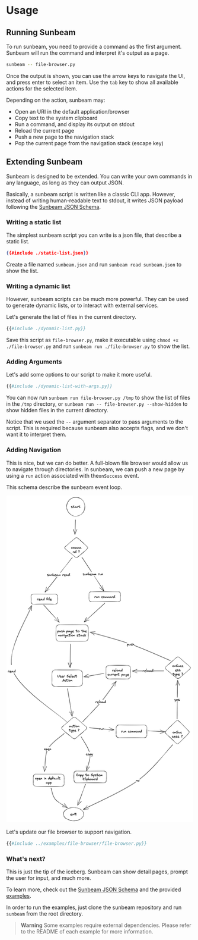 # Usage

## Running Sunbeam

To run sunbeam, you need to provide a command as the first argument. Sunbeam will run the command and interpret it's output as a page.

```bash
sunbeam -- file-browser.py
```

Once the output is shown, you can use the arrow keys to navigate the UI, and press enter to select an item.
Use the `tab` key to show all available actions for the selected item.

Depending on the action, sunbeam may:

- Open an URI in the default application/browser
- Copy text to the system clipboard
- Run a command, and display its output on stdout
- Reload the current page
- Push a new page to the navigation stack
- Pop the current page from the navigation stack (escape key)

## Extending Sunbeam

Sunbeam is designed to be extended. You can write your own commands in any language, as long as they can output JSON.

Basically, a sunbeam script is written like a classic CLI app. However, instead of writing human-readable text to stdout, it writes JSON payload following the [Sunbeam JSON Schema](../schema.md).

### Writing a static list

The simplest sunbeam script you can write is a json file, that describe a static list.

```json
{{#include ./static-list.json}}
```

Create a file named `sunbeam.json` and run `sunbeam read sunbeam.json` to show the list.

### Writing a dynamic list

However, sunbeam scripts can be much more powerful. They can be used to generate dynamic lists, or to interact with external services.

Let's generate the list of files in the current directory.

```python
{{#include ./dynamic-list.py}}
```

Save this script as `file-browser.py`, make it executable using `chmod +x ./file-browser.py` and run `sunbeam run ./file-browser.py` to show the list.

### Adding Arguments

Let's add some options to our script to make it more useful.

```python
{{#include ./dynamic-list-with-args.py}}
```

You can now run `sunbeam run file-browser.py /tmp` to show the list of files in the `/tmp` directory, or `sunbeam run -- file-browser.py --show-hidden` to show hidden files in the current directory.

Notice that we used the `--` argument separator to pass arguments to the script. This is required because sunbeam also accepts flags, and we don't want it to interpret them.

### Adding Navigation

This is nice, but we can do better. A full-blown file browser would allow us to navigate through directories.
In sunbeam, we can push a new page by using a `run` action associated with the`onSuccess` event.

This schema describe the sunbeam event loop.

![Sunbeam Event Loop](./event-loop.png)

Let's update our file browser to support navigation.

```python
{{#include ../examples/file-browser/file-browser.py}}
```

### What's next?

This is just the tip of the iceberg. Sunbeam can show detail pages, prompt the user for input, and much more.

To learn more, check out the [Sunbeam JSON Schema](../schema.md) and the provided [examples](../examples).

In order to run the examples, just clone the sunbeam repository and run `sunbeam` from the root directory.

> **Warning** Some examples require external dependencies. Please refer to the README of each example for more information.
